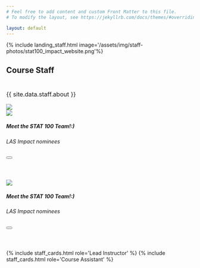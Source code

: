 ```yaml
---
# Feel free to add content and custom Front Matter to this file.
# To modify the layout, see https://jekyllrb.com/docs/themes/#overriding-theme-defaults

layout: default
---
```

{% include landing_staff.html image='/assets/img/staff-photos/stat100_impact_website.png'%}
<!-- {% include landing_small.html title='About Us' %} -->

<div id="about" class="offset" style="margin-top: 5px;">
  <div class="bg-light py-4">
    <div class="container py-4">
      <div class="col-12 text-center">
        <div class="text-center" style="margin-bottom: 3em;">
          <h2 class="display-5 font-weight-light">Course Staff</h2>
        </div>
        <p class="lead text-left" style="font-size: 1.15em;">{{ site.data.staff.about }}</p>
      </div>
      <div class="col-xl-12 col-sm-12 mb-5 d-flex justify-content-center">
        <div class="staff-card bg-white rounded shadow-sm py-5 px-4 d-flex justify-content-center"><a href="{{ site.data.info.rickroll }}"><img src="{{ site.baseurl }}/assets/img/staff-photos/stat100_impact_website.png" class="img-fluid mb-3 img-thumbnail shadow-sm"></a>
        </div>
      </div>
      <div class="col-xl-3 col-sm-6 mb-5">
        <div class="staff-card bg-white rounded shadow-sm py-5 px-4"><a href="{{ site.data.info.rickroll }}"><img src="{{ site.baseurl }}/assets/img/staff-photos/stat100_impact_website.png" onerror="this.src='{{ site.baseurl }}/assets/img/staff-photos/blank_profile.png';" class="img-fluid mb-3 img-thumbnail shadow-sm d-flex align-items-center"></a>
          <h5 class="mb-0">Meet the STAT 100 Team!:)</h5>
          <h6 class="mb-0">LAS Impact nominees</h6>
          <div class="feature">
            <button type="button" class="btn" data-toggle="collapse" data-target=""><i class="fas fa-chevron-circle-down fa-2x"></i></button>
            <div id="" class="collapse">
              <p style="padding-top: 2em;"></p>
            </div>
          </div>
        </div>
      </div>
      <div class="row text-center">
        <div class="col-xl-3 col-sm-6 mb-5">
          <div class="staff-card bg-white rounded shadow-sm py-5 px-4"><a href="{{ site.data.info.rickroll }}"><img src="{{ site.baseurl }}/assets/img/staff-photos/stat100_impact_website.png" onerror="this.src='{{ site.baseurl }}/assets/img/staff-photos/blank_profile.png';" class="img-fluid mb-3 img-thumbnail shadow-sm"></a>
            <h5 class="mb-0">Meet the STAT 100 Team!:)</h5>
            <h6 class="mb-0">LAS Impact nominees</h6>
            <div class="feature">
              <button type="button" class="btn" data-toggle="collapse" data-target=""><i class="fas fa-chevron-circle-down fa-2x"></i></button>
              <div id="" class="collapse">
                <p style="padding-top: 2em;"></p>
              </div>
            </div>
          </div>
        </div>
        {% include staff_cards.html role='Lead Instructor' %}
        {% include staff_cards.html role='Course Assistant' %}
      </div>
    </div>
  </div>
</div>
